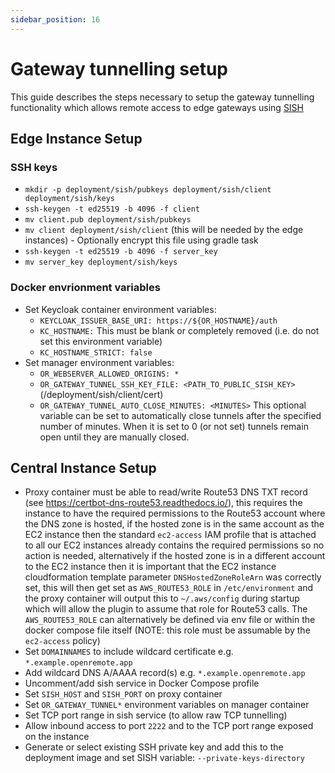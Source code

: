 ```yaml
---
sidebar_position: 16
---
```


# Gateway tunnelling setup

This guide describes the steps necessary to setup the gateway tunnelling functionality which allows remote access to edge gateways using [SISH](https://github.com/antoniomika/sish)

## Edge Instance Setup

### SSH keys

* `mkdir -p deployment/sish/pubkeys deployment/sish/client deployment/sish/keys`
* `ssh-keygen -t ed25519 -b 4096 -f client`
* `mv client.pub deployment/sish/pubkeys`
* `mv client deployment/sish/client` (this will be needed by the edge instances) - Optionally encrypt this file using gradle task
* `ssh-keygen -t ed25519 -b 4096 -f server_key`
* `mv server_key deployment/sish/keys`

### Docker envrionment variables

* Set Keycloak container environment variables:
  * `KEYCLOAK_ISSUER_BASE_URI: https://${OR_HOSTNAME}/auth`
  * `KC_HOSTNAME:` This must be blank or completely removed (i.e. do not set this environment variable)
  * `KC_HOSTNAME_STRICT: false`
* Set manager environment variables:
  * `OR_WEBSERVER_ALLOWED_ORIGINS: *`
  * `OR_GATEWAY_TUNNEL_SSH_KEY_FILE: <PATH_TO_PUBLIC_SISH_KEY>` (/deployment/sish/client/cert)
  * `OR_GATEWAY_TUNNEL_AUTO_CLOSE_MINUTES: <MINUTES>` This optional variable can be set to automatically close tunnels after the specified number of minutes. When it is set to 0 (or not set) tunnels remain open until they are manually closed.

## Central Instance Setup

* Proxy container must be able to read/write Route53 DNS TXT record (see https://certbot-dns-route53.readthedocs.io/), this requires the instance to have the required permissions to the Route53 account where the DNS zone is hosted, if the hosted zone is in the same account as the EC2 instance then the standard `ec2-access` IAM profile that is attached to all our EC2 instances already contains the required permissions so no action is needed, alternatively if the hosted zone is in a different account to the EC2 instance then it is important that the EC2 instance cloudformation template parameter `DNSHostedZoneRoleArn` was correctly set, this will then get set as `AWS_ROUTE53_ROLE` in `/etc/environment` and the proxy container will output this to `~/.aws/config` during startup which will allow the plugin to assume that role for Route53 calls. The `AWS_ROUTE53_ROLE` can alternatively be defined via env file or within the docker compose file itself (NOTE: this role must be assumable by the `ec2-access` policy)
* Set `DOMAINNAMES` to include wildcard certificate e.g. `*.example.openremote.app`
* Add wildcard DNS A/AAAA record(s) e.g. `*.example.openremote.app`
* Uncomment/add sish service in Docker Compose profile
* Set `SISH_HOST` and `SISH_PORT` on proxy container
* Set `OR_GATEWAY_TUNNEL*` environment variables on manager container
* Set TCP port range in sish service (to allow raw TCP tunnelling)
* Allow inbound access to port `2222` and to the TCP port range exposed on the instance
* Generate or select existing SSH private key and add this to the deployment image and set SISH variable: `--private-keys-directory`
